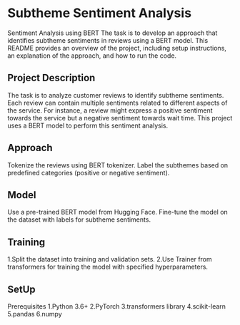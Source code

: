 
# Subtheme Sentiment Analysis

Sentiment Analysis using BERT
The task is to develop an approach that identifies subtheme sentiments in reviews using a BERT model. This README provides an overview of the project, including setup instructions, an explanation of the approach, and how to run the code.

## Project Description
The task is to analyze customer reviews to identify subtheme sentiments. Each review can contain multiple sentiments related to different aspects of the service. For instance, a review might express a positive sentiment towards the service but a negative sentiment towards wait time. This project uses a BERT model to perform this sentiment analysis.

## Approach
Tokenize the reviews using BERT tokenizer.
Label the subthemes based on predefined categories (positive or negative sentiment).

## Model
Use a pre-trained BERT model from Hugging Face.
Fine-tune the model on the dataset with labels for subtheme sentiments.
## Training
1.Split the dataset into training and validation sets.
2.Use Trainer from transformers for training the model with specified hyperparameters.
## SetUp
Prerequisites
1.Python 3.6+
2.PyTorch
3.transformers library
4.scikit-learn
5.pandas
6.numpy
